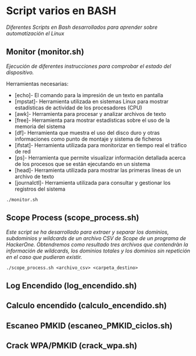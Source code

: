 # Script varios en BASH

_Diferentes Scripts en Bash desarrollados para aprender sobre automatización el Linux_

## Monitor (monitor.sh)
_Ejecución de diferentes instrucciones para comprobar el estado del dispositivo._

Herramientas necesarias:

* [echo]- El comando para la impresión de un texto en pantalla
* [mpstat]- Herramienta utilizada en sistemas Linux para mostrar estadísticas de actividad de los procesadores (CPU)
* [awk]- Herramienta para procesar y analizar archivos de texto
* [free]- Herramienta para mostrar estadísticas sobre el uso de la memoria del sistema
* [df]- Herramienta que muestra el uso del disco duro y otras informaciones como punto de montaje y sistema de ficheros
* [ifstat]- Herramienta utilizada para monitorizar en tiempo real el tráfico de red
* [ps]- Herramienta que permite visualizar información detallada acerca de los procesos que se están ejecutando en un sistema
* [head]- Herramienta utilizada para mostrar las primeras líneas de un archivo de texto
* [journalctl]- Herramienta utilizada para consultar y gestionar los registros del sistema
  
```
./monitor.sh
```
## Scope Process (scope_process.sh)
_Este script se ha desarrollado para extraer y separar los dominios, subdominios y wildcards de un archivo CSV de Scope de un programa de HackerOne. Obtendremos como resultado tres archivos que contendràn la información de wildcards, los dominios totales y los dominios sin repetición en el caso que pudieran existir._

```
./scope_process.sh <archivo_csv> <carpeta_destino>
```
## Log Encendido (log_encendido.sh)

## Calculo encendido (calculo_encendido.sh)

## Escaneo PMKID (escaneo_PMKID_ciclos.sh)

## Crack WPA/PMKID (crack_wpa.sh)
